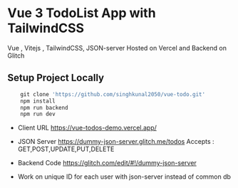 # Vue 3 TodoList App with TailwindCSS

Vue , Vitejs , TailwindCSS, JSON-server
Hosted on Vercel and Backend on Glitch

## Setup Project Locally

```js
    git clone 'https://github.com/singhkunal2050/vue-todo.git'
    npm install
    npm run backend
    npm run dev

```

- Client URL
    https://vue-todos-demo.vercel.app/

- JSON Server
    https://dummy-json-server.glitch.me/todos
    Accepts : GET,POST,UPDATE,PUT,DELETE

- Backend Code
    https://glitch.com/edit/#!/dummy-json-server

- Work on unique ID for each user with json-server instead of common db 